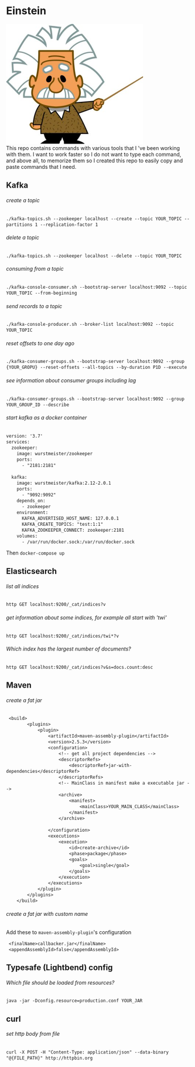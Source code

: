 # Einstein
![Einstein](https://github.com/mostafa-asg/einstein/blob/master/images/einstein.jpg)  
This repo contains commands with various tools that I 've been working with them. I want to work faster so 
I do not want to type each command, and above all, to memorize them so I created this repo to easily 
copy and paste commands that I need.

## Kafka
###### create a topic
```
./kafka-topics.sh --zookeeper localhost --create --topic YOUR_TOPIC --partitions 1 --replication-factor 1
```

###### delete a topic
```
./kafka-topics.sh --zookeeper localhost --delete --topic YOUR_TOPIC
```

###### consuming from a topic
```
./kafka-console-consumer.sh --bootstrap-server localhost:9092 --topic YOUR_TOPIC --from-beginning
```

###### send records to a topic
```
./kafka-console-producer.sh --broker-list localhost:9092 --topic YOUR_TOPIC
```

###### reset offsets to one day ago
```
./kafka-consumer-groups.sh --bootstrap-server localhost:9092 --group {YOUR_GROPU} --reset-offsets --all-topics --by-duration P1D --execute
``` 

###### see information about consumer groups including lag
```
./kafka-consumer-groups.sh --bootstrap-server localhost:9092 --group YOUR_GROUP_ID --describe
```

###### start kafka as a docker container
```
version: '3.7'
services:
  zookeeper:
    image: wurstmeister/zookeeper
    ports:
      - "2181:2181"

  kafka:
    image: wurstmeister/kafka:2.12-2.0.1
    ports:
      - "9092:9092"
    depends_on:
      - zookeeper
    environment:
      KAFKA_ADVERTISED_HOST_NAME: 127.0.0.1
      KAFKA_CREATE_TOPICS: "test:1:1"
      KAFKA_ZOOKEEPER_CONNECT: zookeeper:2181
    volumes:
      - /var/run/docker.sock:/var/run/docker.sock
```
Then `docker-compose up`

## Elasticsearch
###### list all indices
```
http GET localhost:9200/_cat/indices?v
```

###### get information about some indices, for example all start with 'twi'
```
http GET localhost:9200/_cat/indices/twi*?v
```

###### Which index has the largest number of documents?
```
http GET localhost:9200/_cat/indices?v&s=docs.count:desc
```

## Maven
###### create a fat jar
```
 <build>
        <plugins>
            <plugin>
                <artifactId>maven-assembly-plugin</artifactId>
                <version>2.5.3</version>
                <configuration>
                    <!-- get all project dependencies -->
                    <descriptorRefs>
                        <descriptorRef>jar-with-dependencies</descriptorRef>
                    </descriptorRefs>
                    <!-- MainClass in manifest make a executable jar -->
                    <archive>
                        <manifest>
                            <mainClass>YOUR_MAIN_CLASS</mainClass>
                        </manifest>
                    </archive>

                </configuration>
                <executions>
                    <execution>
                        <id>create-archive</id>
                        <phase>package</phase>
                        <goals>
                            <goal>single</goal>
                        </goals>
                    </execution>
                </executions>
            </plugin>
        </plugins>
    </build>
```
###### create a fat jar with custom name
Add these to `maven-assembly-plugin`'s configuration
```
 <finalName>callbacker.jar</finalName>
 <appendAssemblyId>false</appendAssemblyId>
```

## Typesafe (Lightbend) config
###### Which file should be loaded from resources?
```
java -jar -Dconfig.resource=production.conf YOUR_JAR
```

## curl
###### set http body from file
```
curl -X POST -H "Content-Type: application/json" --data-binary "@{FILE_PATH}" http://httpbin.org
```
